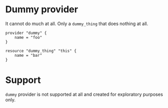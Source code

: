 # Dummy provider

It cannot do much at all. Only a `dummy_thing` that does nothing at all. 

```hcl
provider "dummy" {
    name = "foo"
}

resource "dummy_thing" "this" {
    name = "bar"
}
```

# Support

`dummy` provider is not supported at all and created for exploratory purposes only.